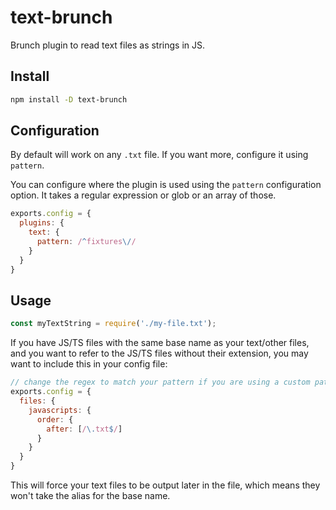 # text-brunch

Brunch plugin to read text files as strings in JS.

## Install

```sh
npm install -D text-brunch
```

## Configuration

By default will work on any `.txt` file. If you want more, configure it using `pattern`.

You can configure where the plugin is used using the `pattern` configuration option. It takes a regular expression or glob or an array of those.

```js
exports.config = {
  plugins: {
    text: {
      pattern: /^fixtures\//
    }
  }
}
```

## Usage

```js
const myTextString = require('./my-file.txt');
```

If you have JS/TS files with the same base name as your text/other files, and you want to refer to the JS/TS files without their extension, you may want to include this in your config file:

```js
// change the regex to match your pattern if you are using a custom pattern
exports.config = {
  files: {
    javascripts: {
      order: {
        after: [/\.txt$/]
      }
    }
  }
}
```

This will force your text files to be output later in the file, which means they won't take the alias for the base name.

